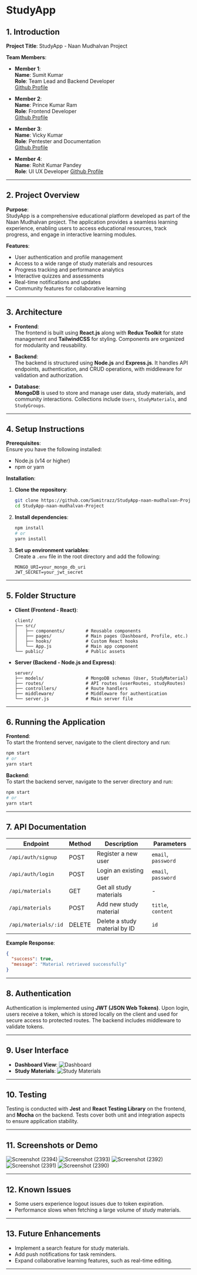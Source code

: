# StudyApp


## 1. Introduction


**Project Title**: StudyApp - Naan Mudhalvan Project


**Team Members**:
- **Member 1**:  
  **Name**: Sumit Kumar  
  **Role**: Team Lead and Backend Developer  
  [Github Profile](https://github.com/Sumitrazz)


- **Member 2**:  
  **Name**: Prince Kumar Ram  
  **Role**: Frontend Developer  
  [Github Profile](https://github.com/princekumarram)


- **Member 3**:  
  **Name**: Vicky Kumar  
  **Role**: Pentester and Documentation  
  [Github Profile](https://github.com/pwnb0y)


- **Member 4**:  
  **Name**: Rohit Kumar Pandey  
  **Role**: UI UX Developer
[Github Profile](https://github.com/rohitkumar-pandey)


---


## 2. Project Overview


**Purpose**:  
StudyApp is a comprehensive educational platform developed as part of the Naan Mudhalvan project. The application provides a seamless learning experience, enabling users to access educational resources, track progress, and engage in interactive learning modules.


**Features**:
- User authentication and profile management
- Access to a wide range of study materials and resources
- Progress tracking and performance analytics
- Interactive quizzes and assessments
- Real-time notifications and updates
- Community features for collaborative learning


---


## 3. Architecture


- **Frontend**:  
  The frontend is built using **React.js** along with **Redux Toolkit** for state management and **TailwindCSS** for styling. Components are organized for modularity and reusability.


- **Backend**:  
  The backend is structured using **Node.js** and **Express.js**. It handles API endpoints, authentication, and CRUD operations, with middleware for validation and authorization.


- **Database**:  
  **MongoDB** is used to store and manage user data, study materials, and community interactions. Collections include `Users`, `StudyMaterials`, and `StudyGroups`.


---


## 4. Setup Instructions


**Prerequisites**:  
Ensure you have the following installed:
- Node.js (v14 or higher)
- npm or yarn


**Installation**:
1. **Clone the repository**:
   ```bash
   git clone https://github.com/Sumitrazz/StudyApp-naan-mudhalvan-Project.git
   cd StudyApp-naan-mudhalvan-Project
   ```


2. **Install dependencies**:
   ```bash
   npm install
   # or
   yarn install
   ```


3. **Set up environment variables**:  
   Create a `.env` file in the root directory and add the following:
   ```plaintext
   MONGO_URI=your_mongo_db_uri
   JWT_SECRET=your_jwt_secret
   ```


---


## 5. Folder Structure


- **Client (Frontend - React)**:
  ```
  client/
  ├── src/
  │   ├── components/        # Reusable components
  │   ├── pages/             # Main pages (Dashboard, Profile, etc.)
  │   ├── hooks/             # Custom React hooks
  │   └── App.js             # Main app component
  └── public/                # Public assets
  ```


- **Server (Backend - Node.js and Express)**:
  ```
  server/
  ├── models/                # MongoDB schemas (User, StudyMaterial)
  ├── routes/                # API routes (userRoutes, studyRoutes)
  ├── controllers/           # Route handlers
  ├── middleware/            # Middleware for authentication
  └── server.js              # Main server file
  ```


---


## 6. Running the Application


**Frontend**:  
To start the frontend server, navigate to the client directory and run:
```bash
npm start
# or
yarn start
```


**Backend**:  
To start the backend server, navigate to the server directory and run:
```bash
npm start
# or
yarn start
```


---


## 7. API Documentation


| Endpoint                | Method | Description                        | Parameters                |
|-------------------------|--------|------------------------------------|---------------------------|
| `/api/auth/signup`      | POST   | Register a new user               | `email`, `password`       |
| `/api/auth/login`       | POST   | Login an existing user            | `email`, `password`       |
| `/api/materials`        | GET    | Get all study materials           | -                         |
| `/api/materials`        | POST   | Add new study material            | `title`, `content`        |
| `/api/materials/:id`    | DELETE | Delete a study material by ID     | `id`                      |


**Example Response**:
```json
{
  "success": true,
  "message": "Material retrieved successfully"
}
```


---


## 8. Authentication


Authentication is implemented using **JWT (JSON Web Tokens)**. Upon login, users receive a token, which is stored locally on the client and used for secure access to protected routes. The backend includes middleware to validate tokens.


---


## 9. User Interface


<!-- Add screenshots or GIFs here, e.g.: -->
- **Dashboard View**: ![Dashboard](./screenshots/dashboard.png)
- **Study Materials**: ![Study Materials](./screenshots/study_materials.png)


---


## 10. Testing


Testing is conducted with **Jest** and **React Testing Library** on the frontend, and **Mocha** on the backend. Tests cover both unit and integration aspects to ensure application stability.


---


## 11. Screenshots or Demo

![Screenshot (2394)](https://github.com/user-attachments/assets/e656535f-e230-461d-b31d-cc49cd775241)
![Screenshot (2393)](https://github.com/user-attachments/assets/195fb973-4b19-45d8-bd92-04f9a7977bb0)
![Screenshot (2392)](https://github.com/user-attachments/assets/720168b2-8e30-413e-9d0e-78b66f6d425c)
![Screenshot (2391)](https://github.com/user-attachments/assets/d85e3a85-3922-44b5-8a6e-a021f801ca2a)
![Screenshot (2390)](https://github.com/user-attachments/assets/038d4a64-3cf9-46cf-9a06-f37ae963519a)



---


## 12. Known Issues


- Some users experience logout issues due to token expiration.
- Performance slows when fetching a large volume of study materials.


---


## 13. Future Enhancements


- Implement a search feature for study materials.
- Add push notifications for task reminders.
- Expand collaborative learning features, such as real-time editing.


--- 

